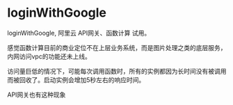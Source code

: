 # loginWithGoogle
loginWithGoogle, 阿里云   API网关、函数计算  试用。


感觉函数计算目前的商业定位不在上层业务系统，而是图片处理之类的底层服务，内网访问vpc的功能还未上线。  


访问量巨低的情况下，可能每次调用函数时，所有的实例都因为长时间没有被调用而被回收了。启动实例会增加5秒左右的响应时间。    


API网关也有这种现象
